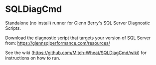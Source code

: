 SQLDiagCmd
==========

Standalone (no install) runner for Glenn Berry's SQL Server Diagnostic Scripts.

Download the diagnostic script that targets your version of SQL Server from: 
https://glennsqlperformance.com/resources/

See the wiki (https://github.com/Mitch-Wheat/SQLDiagCmd/wiki) for instructions on how to run.
